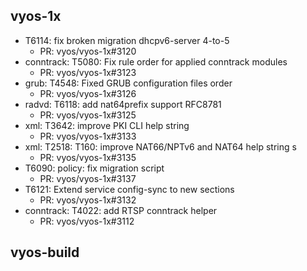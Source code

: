 ## vyos-1x
- T6114: fix broken migration dhcpv6-server 4-to-5
   - PR: vyos/vyos-1x#3120
- conntrack: T5080: Fix rule order for applied conntrack modules
   - PR: vyos/vyos-1x#3123
- grub: T4548: Fixed GRUB configuration files order
   - PR: vyos/vyos-1x#3126
- radvd: T6118: add nat64prefix support RFC8781
   - PR: vyos/vyos-1x#3125
- xml: T3642: improve PKI CLI help string
   - PR: vyos/vyos-1x#3133
- xml: T2518: T160: improve NAT66/NPTv6 and NAT64 help string s
   - PR: vyos/vyos-1x#3135
- T6090: policy: fix migration script
   - PR: vyos/vyos-1x#3137
- T6121: Extend service config-sync to new sections
   - PR: vyos/vyos-1x#3132
- conntrack: T4022: add RTSP conntrack helper
   - PR: vyos/vyos-1x#3112


## vyos-build

